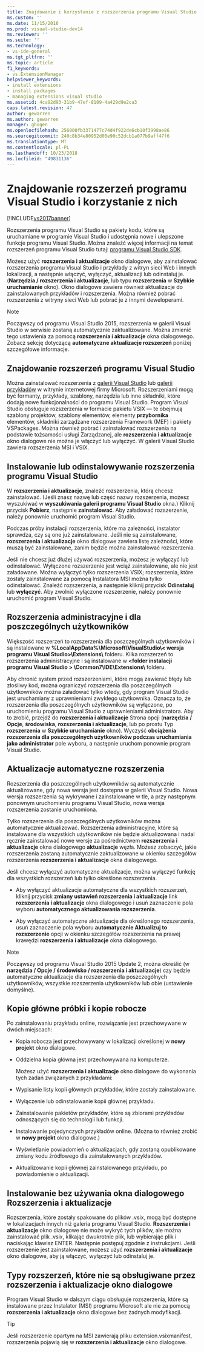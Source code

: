 ```yaml
---
title: Znajdowanie i korzystanie z rozszerzenia programu Visual Studio | Dokumentacja firmy Microsoft
ms.custom: ''
ms.date: 11/15/2016
ms.prod: visual-studio-dev14
ms.reviewer: ''
ms.suite: ''
ms.technology:
- vs-ide-general
ms.tgt_pltfrm: ''
ms.topic: article
f1_keywords:
- vs.ExtensionManager
helpviewer_keywords:
- install extensions
- install packages
- managing extensions visual studio
ms.assetid: 4ca92d93-31b9-47ef-8109-4a429d9e2ca3
caps.latest.revision: 47
author: gewarren
ms.author: gewarren
manager: ghogen
ms.openlocfilehash: 256000fb3371477c74d4f922de6cb10f3998ae86
ms.sourcegitcommit: 240c8b34e80952d00e90c52dcb1a077b9aff47f6
ms.translationtype: MT
ms.contentlocale: pl-PL
ms.lasthandoff: 10/23/2018
ms.locfileid: "49831136"
---
```

# <a name="finding-and-using-visual-studio-extensions"></a>Znajdowanie rozszerzeń programu Visual Studio i korzystanie z nich
[!INCLUDE[vs2017banner](../includes/vs2017banner.md)]

Rozszerzenia programu Visual Studio są pakiety kodu, które są uruchamiane w programie Visual Studio i udostępnia nowe i ulepszone funkcje programu Visual Studio. Można znaleźć więcej informacji na temat rozszerzeń programu Visual Studio tutaj: [programu Visual Studio SDK](../extensibility/visual-studio-sdk.md).  
  
 Możesz użyć **rozszerzenia i aktualizacje** okno dialogowe, aby zainstalować rozszerzenia programu Visual Studio i przykłady z witryn sieci Web i innych lokalizacji, a następnie włączyć, wyłączyć, aktualizacji lub odinstaluj je. (**Narzędzia / rozszerzenia i aktualizacje**, lub typu **rozszerzenia** w **Szybkie uruchamianie** okno). Okno dialogowe zawiera również aktualizacje do zainstalowanych przykładów i rozszerzenia. Można również pobrać rozszerzenia z witryny sieci Web lub pobrać je z innymi deweloperami.  
  
> [!NOTE]
>  Począwszy od programu Visual Studio 2015, rozszerzenia w galerii Visual Studio w serwisie zostaną automatycznie zaktualizowane.  Można zmienić tego ustawienia za pomocą **rozszerzenia i aktualizacje** okna dialogowego.  Zobacz sekcję dotyczącą **automatyczne aktualizacje rozszerzeń** poniżej szczegółowe informacje.  
  
## <a name="finding-visual-studio-extensions"></a>Znajdowanie rozszerzeń programu Visual Studio  
 Można zainstalować rozszerzenia z [galerii Visual Studio](http://go.microsoft.com/fwlink/?LinkID=178891) lub [galerii przykładów](http://go.microsoft.com/fwlink/?LinkId=245175) w witrynie internetowej firmy Microsoft. Rozszerzeniami mogą być formanty, przykłady, szablony, narzędzia lub inne składniki, które dodają nowe funkcjonalności do programu Visual Studio. Program Visual Studio obsługuje rozszerzenia w formacie pakietu VSIX — te obejmują szablony projektów, szablony elementów, elementy **przybornika** elementów, składniki zarządzane rozszerzenia Framework (MEF) i pakiety VSPackages. Można również pobrać i zainstalować rozszerzenia na podstawie tożsamości usługi Zarządzanej, ale **rozszerzenia i aktualizacje** okno dialogowe nie można je włączyć lub wyłączyć. W galerii Visual Studio zawiera rozszerzenia MSI i VSIX.  
  
## <a name="installing-or-uninstalling-visual-studio-extensions"></a>Instalowanie lub odinstalowywanie rozszerzenia programu Visual Studio  
 W **rozszerzenia i aktualizacje**, znaleźć rozszerzenia, którą chcesz zainstalować. (Jeśli znasz nazwę lub część nazwy rozszerzenia, możesz wyszukiwać w **wyszukiwania galerii programu Visual Studio** okna.) Kliknij przycisk **Pobierz**, następnie **zainstalować**. Aby załadować rozszerzenie, należy ponownie uruchomić program Visual Studio.  
  
 Podczas próby instalacji rozszerzenia, które ma zależności, instalator sprawdza, czy są one już zainstalowane. Jeśli nie są zainstalowane, **rozszerzenia i aktualizacje** okno dialogowe zawiera listę zależności, które muszą być zainstalowane, zanim będzie można zainstalować rozszerzenia.  
  
 Jeśli nie chcesz już dłużej używać rozszerzenia, możesz je wyłączyć lub odinstalować. Wyłączone rozszerzenie jest wciąż zainstalowane, ale nie jest załadowane. Można wyłączyć tylko rozszerzenia VSIX; rozszerzenia, które zostały zainstalowane za pomocą Instalatora MSI można tylko odinstalować. Znaleźć rozszerzenia, a następnie kliknij przycisk **Odinstaluj** lub **wyłączyć**. Aby zwolnić wyłączone rozszerzenie, należy ponownie uruchomić program Visual Studio.  
  
## <a name="per-user-and-administrative-extensions"></a>Rozszerzenia administracyjne i dla poszczególnych użytkowników  
 Większość rozszerzeń to rozszerzenia dla poszczególnych użytkowników i są instalowane w **%LocalAppData%\Microsoft\VisualStudio\\< wersja programu Visual Studio\>\Extensions\\**  folderu. Kilka rozszerzeń to rozszerzenia administracyjne i są instalowane w **\<folder instalacji programu Visual Studio > \Common7\IDE\Extensions\\** folderu.  
  
 Aby chronić system przed rozszerzeniami, które mogą zawierać błędy lub złośliwy kod, można ograniczyć rozszerzenia dla poszczególnych użytkowników można załadować tylko wtedy, gdy program Visual Studio jest uruchamiany z uprawnieniami zwykłego użytkownika. Oznacza to, że rozszerzenia dla poszczególnych użytkowników są wyłączone, po uruchomieniu programu Visual Studio z uprawnieniami administratora. Aby to zrobić, przejdź do **rozszerzenia i aktualizacje** Strona opcji (**narzędzia / Opcje**, **środowiska**, **rozszerzenia i aktualizacje**, lub po prostu Typ **rozszerzenia** w **Szybkie uruchamianie** okno). Wyczyść **obciążenia rozszerzenia dla poszczególnych użytkowników podczas uruchamiania jako administrator** pole wyboru, a następnie uruchom ponownie program Visual Studio.  
  
## <a name="automatic-extension-updates"></a>Aktualizacje automatyczne rozszerzenia  
 Rozszerzenia dla poszczególnych użytkowników są automatycznie aktualizowane, gdy nowa wersja jest dostępna w galerii Visual Studio.  Nowa wersja rozszerzenia są wykrywane i zainstalowane w tle, a przy następnym ponownym uruchomieniu programu Visual Studio, nowa wersja rozszerzenia zostanie uruchomiona.  
  
 Tylko rozszerzenia dla poszczególnych użytkowników można automatycznie aktualizować.  Rozszerzenia administracyjne, które są instalowane dla wszystkich użytkowników nie będzie aktualizowana i nadal ręcznie zainstalować nowe wersje za pośrednictwem **rozszerzenia i aktualizacje** okna dialogowego **aktualizacje** węzła. Możesz zobaczyć, jakie rozszerzenia zostaną automatycznie zaktualizowane w okienku szczegółów rozszerzenia **rozszerzenia i aktualizacje** okna dialogowego.  
  
 Jeśli chcesz wyłączyć automatyczne aktualizacje, można wyłączyć funkcję dla wszystkich rozszerzeń lub tylko określone rozszerzenia.  
  
-   Aby wyłączyć aktualizacje automatyczne dla wszystkich rozszerzeń, kliknij przycisk **zmiany ustawień rozszerzenia i aktualizacje** link **rozszerzenia i aktualizacje** okna dialogowego i usuń zaznaczenie pola wyboru **automatycznego aktualizowania rozszerzenia**.  
  
-   Aby wyłączyć automatyczne aktualizacje dla określonego rozszerzenia, usuń zaznaczenie pola wyboru **automatycznie Aktualizuj to rozszerzenie** opcji w okienku szczegółów rozszerzenia na prawej krawędzi **rozszerzenia i aktualizacje** okna dialogowego.  
  
> [!NOTE]
>  Począwszy od programu Visual Studio 2015 Update 2, można określić (w **narzędzia / Opcje / środowisko / rozszerzenia i aktualizacje**) czy będzie automatyczne aktualizacje dla rozszerzenia dla poszczególnych użytkowników, wszystkie rozszerzenia użytkowników lub obie (ustawienie domyślne).  
  
## <a name="sample-master-copies-and-working-copies"></a>Kopie główne próbki i kopie robocze  
 Po zainstalowaniu przykładu online, rozwiązanie jest przechowywane w dwóch miejscach:  
  
- Kopia robocza jest przechowywany w lokalizacji określonej w **nowy projekt** okno dialogowe.  
  
- Oddzielna kopia główna jest przechowywana na komputerze.  
  
  Możesz użyć **rozszerzenia i aktualizacje** okno dialogowe do wykonania tych zadań związanych z przykładami:  
  
- Wypisanie listy kopii głównych przykładów, które zostały zainstalowane.  
  
- Wyłączenie lub odinstalowanie kopii głównej przykładu.  
  
- Zainstalowanie pakietów przykładów, które są zbiorami przykładów odnoszących się do technologii lub funkcji.  
  
- Instalowanie pojedynczych przykładów online. (Można to również zrobić w **nowy projekt** okno dialogowe.)  
  
- Wyświetlanie powiadomień o aktualizacjach, gdy zostaną opublikowane zmiany kodu źródłowego dla zainstalowanych przykładów.  
  
- Aktualizowanie kopii głównej zainstalowanego przykładu, po powiadomienie o aktualizacji.  
  
## <a name="installing-without-using-the-extensions-and-updates-dialog-box"></a>Instalowanie bez używania okna dialogowego Rozszerzenia i aktualizacje  
 Rozszerzenia, które zostały spakowane do plików .vsix, mogą być dostępne w lokalizacjach innych niż galeria programu Visual Studio. **Rozszerzenia i aktualizacje** okno dialogowe nie może wykryć tych plików, ale można zainstalować plik .vsix, klikając dwukrotnie plik, lub wybierając plik i naciskając klawisz ENTER. Następnie postępuj zgodnie z instrukcjami. Jeśli rozszerzenie jest zainstalowane, możesz użyć **rozszerzenia i aktualizacje** okno dialogowe, aby ją włączyć, wyłączyć lub odinstaluj je.  
  
## <a name="extension-types-not-supported-by-the-extensions-and-updates-dialog-box"></a>Typy rozszerzeń, które nie są obsługiwane przez rozszerzenia i aktualizacje okno dialogowe  
 Program Visual Studio w dalszym ciągu obsługuje rozszerzenia, które są instalowane przez Instalator (MSI) programu Microsoft ale nie za pomocą **rozszerzenia i aktualizacje** okno dialogowe bez żadnych modyfikacji.  
  
> [!TIP]
>  Jeśli rozszerzenie opartym na MSI zawierają pliku extension.vsixmanifest, rozszerzenia pojawią się w **rozszerzenia i aktualizacje** okno dialogowe.



